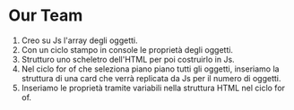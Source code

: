 Our Team
===
1. Creo su Js l'array degli oggetti.
2. Con un ciclo stampo in console le proprietà degli oggetti.
3. Strutturo uno scheletro dell'HTML per poi costruirlo in Js.
4. Nel ciclo for of che seleziona piano piano tutti gli oggetti, inseriamo la struttura di una card che verrà replicata da Js per il numero di oggetti.
5. Inseriamo le proprietà tramite variabili nella struttura HTML nel ciclo for of.